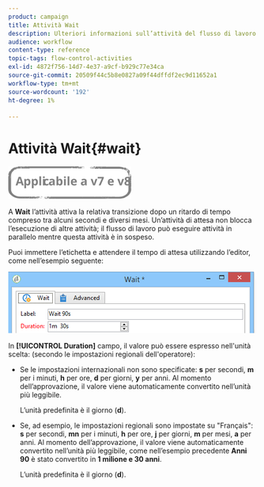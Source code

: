 ```yaml
---
product: campaign
title: Attività Wait
description: Ulteriori informazioni sull’attività del flusso di lavoro Wait
audience: workflow
content-type: reference
topic-tags: flow-control-activities
exl-id: 4872f756-14d7-4e37-a9cf-b929c77e34ca
source-git-commit: 20509f44c5b8e0827a09f44dffdf2ec9d11652a1
workflow-type: tm+mt
source-wordcount: '192'
ht-degree: 1%

---
```


# Attività Wait{#wait}

![](../../assets/common.svg)

A **Wait** l’attività attiva la relativa transizione dopo un ritardo di tempo compreso tra alcuni secondi e diversi mesi. Un’attività di attesa non blocca l’esecuzione di altre attività; il flusso di lavoro può eseguire attività in parallelo mentre questa attività è in sospeso.

Puoi immettere l’etichetta e attendere il tempo di attesa utilizzando l’editor, come nell’esempio seguente:

![](assets/edit_wait.png)

In **[!UICONTROL Duration]** campo, il valore può essere espresso nell&#39;unità scelta: (secondo le impostazioni regionali dell&#39;operatore):

* Se le impostazioni internazionali non sono specificate: **s** per secondi, **m** per i minuti, **h** per ore, **d** per giorni, **y** per anni. Al momento dell’approvazione, il valore viene automaticamente convertito nell’unità più leggibile.

   L’unità predefinita è il giorno (**d**).

* Se, ad esempio, le impostazioni regionali sono impostate su &quot;Français&quot;: **s** per secondi, **mn** per i minuti, **h** per ore, **j** per giorni, **m** per mesi, **a** per anni. Al momento dell’approvazione, il valore viene automaticamente convertito nell’unità più leggibile, come nell’esempio precedente **Anni 90** è stato convertito in **1 milione e 30 anni**.

   L’unità predefinita è il giorno (**d**).
